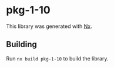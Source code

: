 # pkg-1-10

This library was generated with [Nx](https://nx.dev).

## Building

Run `nx build pkg-1-10` to build the library.
